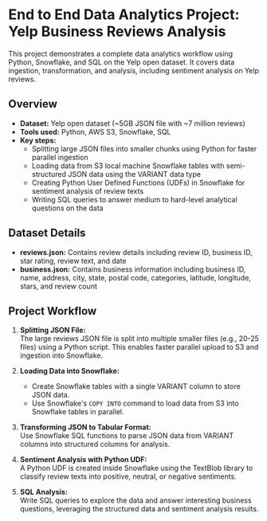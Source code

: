 
# End to End Data Analytics Project: Yelp Business Reviews Analysis

This project demonstrates a complete data analytics workflow using Python, Snowflake, and SQL on the Yelp open dataset. It covers data ingestion, transformation, and analysis, including sentiment analysis on Yelp reviews.

## Overview

- **Dataset:** Yelp open dataset (~5GB JSON file with ~7 million reviews)
- **Tools used:** Python, AWS S3, Snowflake, SQL
- **Key steps:**
  - Splitting large JSON files into smaller chunks using Python for faster parallel ingestion
  - Loading data from S3 local machine Snowflake tables with semi-structured JSON data using the VARIANT data type
  - Creating Python User Defined Functions (UDFs) in Snowflake for sentiment analysis of review texts
  - Writing SQL queries to answer medium to hard-level analytical questions on the data

## Dataset Details

- **reviews.json:** Contains review details including review ID, business ID, star rating, review text, and date
- **business.json:** Contains business information including business ID, name, address, city, state, postal code, categories, latitude, longitude, stars, and review count

## Project Workflow

1. **Splitting JSON File:**  
   The large reviews JSON file is split into multiple smaller files (e.g., 20-25 files) using a Python script. This enables faster parallel upload to S3 and ingestion into Snowflake.

2. **Loading Data into Snowflake:**  
   - Create Snowflake tables with a single VARIANT column to store JSON data.  
   - Use Snowflake's `COPY INTO` command to load data from S3 into Snowflake tables in parallel.

3. **Transforming JSON to Tabular Format:**  
   Use Snowflake SQL functions to parse JSON data from VARIANT columns into structured columns for analysis.

4. **Sentiment Analysis with Python UDF:**  
   A Python UDF is created inside Snowflake using the TextBlob library to classify review texts into positive, neutral, or negative sentiments.

5. **SQL Analysis:**  
   Write SQL queries to explore the data and answer interesting business questions, leveraging the structured data and sentiment analysis results.
